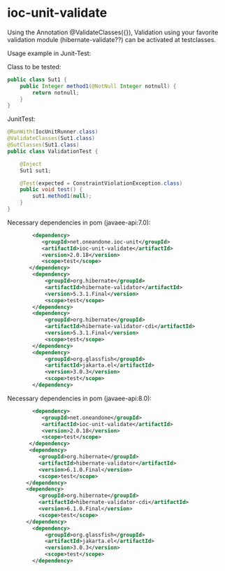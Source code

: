 ioc-unit-validate
=================

Using the Annotation @ValidateClasses({}), Validation using your favorite validation module (hibernate-validate??) can be
activated at testclasses.


Usage example in Junit-Test:

Class to be tested:
```Java
public class Sut1 {
    public Integer method1(@NotNull Integer notnull) {
        return notnull;
    }
}
```

JunitTest:
```Java
@RunWith(IocUnitRunner.class)
@ValidateClasses(Sut1.class)
@SutClasses(Sut1.class)
public class ValidationTest {

    @Inject
    Sut1 sut1;

    @Test(expected = ConstraintViolationException.class)
    public void test() {
        sut1.method1(null);
    }
}
```

Necessary dependencies in pom (javaee-api:7.0):
```XML
        <dependency>
           <groupId>net.oneandone.ioc-unit</groupId>
           <artifactId>ioc-unit-validate</artifactId>
           <version>2.0.18</version>
           <scope>test</scope>
       </dependency>              
        <dependency>
            <groupId>org.hibernate</groupId>
            <artifactId>hibernate-validator</artifactId>
            <version>5.3.1.Final</version>
            <scope>test</scope>
        </dependency>
        <dependency>
            <groupId>org.hibernate</groupId>
            <artifactId>hibernate-validator-cdi</artifactId>
            <version>5.3.1.Final</version>
            <scope>test</scope>
        </dependency>
        <dependency>
            <groupId>org.glassfish</groupId>
            <artifactId>jakarta.el</artifactId>
            <version>3.0.3</version>
            <scope>test</scope>
        </dependency>
``` 

Necessary dependencies in pom (javaee-api:8.0):
```XML
        <dependency>
           <groupId>net.oneandone</groupId>
           <artifactId>ioc-unit-validate</artifactId>
           <version>2.0.18</version>
           <scope>test</scope>
       </dependency>              
       <dependency>
          <groupId>org.hibernate</groupId>
          <artifactId>hibernate-validator</artifactId>
          <version>6.1.0.Final</version>
          <scope>test</scope>
      </dependency>
      <dependency>
          <groupId>org.hibernate</groupId>
          <artifactId>hibernate-validator-cdi</artifactId>
          <version>6.1.0.Final</version>
          <scope>test</scope>
      </dependency>
        <dependency>
            <groupId>org.glassfish</groupId>
            <artifactId>jakarta.el</artifactId>
            <version>3.0.3</version>
            <scope>test</scope>
        </dependency>
``` 